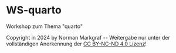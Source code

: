 # WS-quarto
Workshop zum Thema "quarto"

Copyright in 2024 by Norman Markgraf -- Weitergabe nur unter der vollständigen Anerkennung der [CC BY-NC-ND 4.0 Lizenz](https://creativecommons.org/licenses/by-nc-nd/4.0/legalcode.de)!

